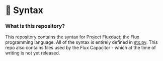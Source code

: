 # 💾 Syntax 

### What is this repository?

This repository contains the syntax for Project Fluxduct; the Flux programming language. All of the syntax is entirely defined in [stx.py](https://github.com/Fluxduct/syntax/blob/main/stx.py). This repo also contains files used by the Flux Capacitor - which at the time of writing is not yet released.